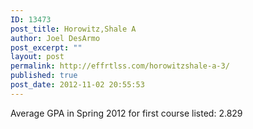```yaml
---
ID: 13473
post_title: Horowitz,Shale A
author: Joel DesArmo
post_excerpt: ""
layout: post
permalink: http://effrtlss.com/horowitzshale-a-3/
published: true
post_date: 2012-11-02 20:55:53
---
```

<p>Average GPA in Spring 2012 for first course listed: 2.829</p>